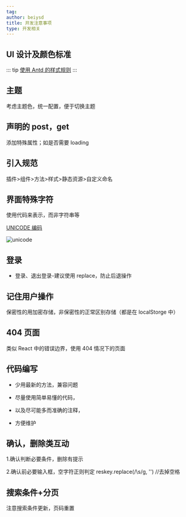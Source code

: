 ```yaml
---
tag:
author: beiysd
title: 开发注意事项
type: 开发相关
---
```


## UI 设计及颜色标准

::: tip
[使用 Antd 的样式规则](https://ant.design/docs/spec/introduce-cn)
:::

## 主题

考虑主题色，统一配置，便于切换主题

## 声明的 post，get

添加特殊属性；如是否需要 loading

## 引入规范

插件>组件>方法>样式>静态资源>自定义命名

## 界面特殊字符

使用代码来表示，而非字符串等

[UNICODE 编码](https://www.toptal.com/designers/htmlarrows/)

![unicode](/assets/md-imgs/unicode.png)

## 登录

- 登录、退出登录-建议使用 replace，防止后退操作

## 记住用户操作

保密性的用加密存储，非保密性的正常区别存储（都是在 localStorge 中）

## 404 页面

类似 React 中的错误边界，使用 404 情况下的页面

## 代码编写

- 少用最新的方法，兼容问题

- 尽量使用简单易懂的代码，

- 以及尽可能多而准确的注释，

- 方便维护

## 确认，删除类互动

1.确认判断必要条件，删除有提示

2.确认前必要输入框，空字符正则判定 reskey.replace(/\s/g, '') //去掉空格

## 搜索条件+分页

注意搜索条件更新，页码重置
